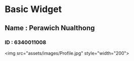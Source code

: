 # Basic Widget
## Name : Perawich Nualthong
### ID : 6340011008

<img src="assets/images/Profile.jpg" style="width="200">
